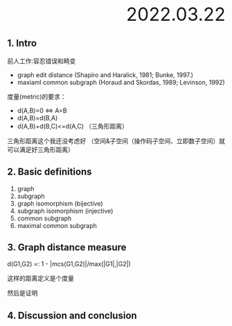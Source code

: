 <div style="text-align:right; font-size:3em;">2022.03.22</div>

## 1. Intro

前人工作:容忍错误和畸变
* graph edit distance (Shapiro and Haralick, 1981; Bunke, 1997.)
* maxiaml common subgraph (Horaud and Skordas, 1989; Levinson, 1992)

度量(metric)的要求：

* d(A,B)=0 <=> A=B
* d(A,B)=d(B,A)
* d(A,B)+d(B,C)<=d(A,C) （三角形距离）

三角形距离这个我还没考虑好
（空间&子空间（操作码子空间、立即数子空间）就可以满足好三角形距离）

## 2. Basic definitions

1. graph
2. subgraph
3. graph isomorphism (bijective)
4. subgraph isomorphism (injective)
5. common subgraph
6. maximal common subgraph

## 3. Graph distance measure

d(G1,G2) =: 1 - |mcs(G1,G2)|/max(|G1|,|G2|)

这样的距离定义是个度量

然后是证明

## 4. Discussion and conclusion


